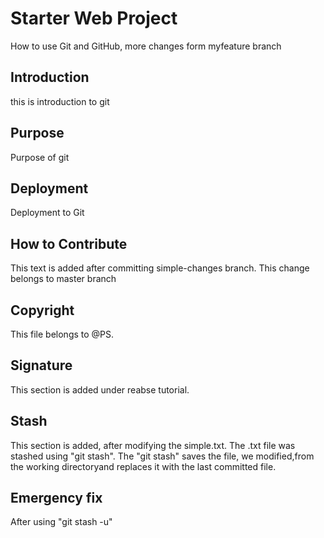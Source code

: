 # Starter Web Project

How to use Git and GitHub, more changes form myfeature branch

## Introduction

this is introduction to git

## Purpose

Purpose of git

## Deployment

Deployment to Git

## How to Contribute

This text is added after committing simple-changes branch. This change belongs to master branch

## Copyright
This file belongs to @PS.

## Signature
This section is added under reabse tutorial.

## Stash
This section is added, after modifying the simple.txt. The .txt file was stashed using "git stash". The "git stash" saves the file, we modified,from the working directoryand replaces it with the last committed file.

## Emergency fix
After using "git stash -u"
